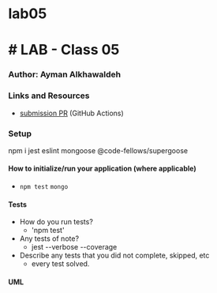 # lab05


# # LAB - Class 05

### Author: Ayman Alkhawaldeh

### Links and Resources

- [submission PR](https://github.com/ayman-401-advanced-javascript/lab05/runs/408877260?check_suite_focus=true) (GitHub Actions)

### Setup
npm i jest eslint mongoose @code-fellows/supergoose

#### How to initialize/run your application (where applicable)

- `npm test` `mongo`

#### Tests

- How do you run tests?
     - 'npm test'
- Any tests of note?
     - jest --verbose --coverage
- Describe any tests that you did not complete, skipped, etc
     - every test solved.
#### UML

